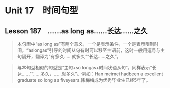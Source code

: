 ﻿ # Unit 17　时间句型
 ## Lesson 187　……as long as……长达……之久
 
> 本句型中“as long as”有两个意义，一个是表示条件，一个是表示限制时间。“aslongas”引导的时间从句有时可以移至主语前，这时一般用逗号与主句隔开，翻译为“有多久……就多久”“长达……之久”。

> 与本句型相似的句型是“主句+so longas+时间状语从句”，同样表示“长达……”“……多久，……就多久”。例如：Han meimei hadbeen a excellent graduate so long as fiveyears.韩梅梅成为优秀毕业生已经5年了。


 